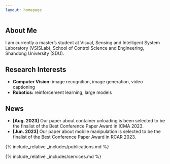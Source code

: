 ```yaml
---
layout: homepage
---
```


## About Me

I am currently a master’s student at Visual, Sensing and Intelligent System Laboratory (VSISLab), School of Control Science and Engineering, Shandong University (SDU). 

## Research Interests

- **Computer Vision:** image recognition, image generation, video captioning
- **Robotics:** reinforcement learning, large models

## News

- **[Aug. 2023]** Our paper about container unloading is been selected to be the finalist of the Best Conference Paper Award in ICMA 2023.
- **[Jun. 2023]** Our paper about mobile manipulation is selected to be the finalist of the Best Conference Paper Award in RCAR 2023.

{% include_relative _includes/publications.md %}

{% include_relative _includes/services.md %}

